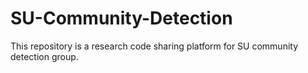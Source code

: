 # SU-Community-Detection
This repository is a research code sharing platform for SU community detection group.
